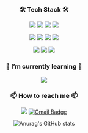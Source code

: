 <div align="center">

### 🛠 Tech Stack 🛠


<img src="https://img.shields.io/badge/Python-3766AB?style=flat-square&logo=Python&logoColor=white"/></a> 
<img src="https://img.shields.io/badge/Java-007396?style=flat-square&logo=Java&logoColor=white"/></a>
<img src="https://img.shields.io/badge/HTML5-E34F26?style=flat-square&logo=HTML5&logoColor=white"/></a>
<img src="https://img.shields.io/badge/JavaScript-F7DF1E?style=flat-square&logo=JavaScript&logoColor=white"/></a>

<img src="https://img.shields.io/badge/SpringBoot-6DB33F?style=flat-square&logo=springboot&logoColor=white"/></a>
<img src="https://img.shields.io/badge/AndroidStudio-3DDC84?style=flat-square&logo=androidstudio&logoColor=white"/></a>
<img src="https://img.shields.io/badge/Flutter-02569B?style=flat-square&logo=Flutter&logoColor=white"/></a>
<img src="https://img.shields.io/badge/Django-092E20?style=flat-square&logo=Django&logoColor=white"/></a>

<img src="https://img.shields.io/badge/MySQL-4479A1?style=flat-square&logo=MySQL&logoColor=white"/></a>
<img src="https://img.shields.io/badge/Firebase-FFCA28?style=flat-square&logo=Firebase&logoColor=white"/></a>
<img src="https://img.shields.io/badge/Amazon RDS-527FFF?style=flat-square&logo=Amazon RDS&logoColor=white"/></a>


### 🌱 I’m currently learning 🌱 
<img src="https://img.shields.io/badge/SpringBoot-6DB33F?style=flat-square&logo=springboot&logoColor=white"/></a>


### 📫 How to reach me 📫
<a href="https://www.instagram.com/ky_minni" target="_blank"><img src="https://img.shields.io/badge/instagram-e4405f?style=flat-square&logo=instagram&logoColor=white"/></a>
[![Gmail Badge](https://img.shields.io/badge/Gmail-d14836?style=flat-square&logo=Gmail&logoColor=white&link=mailto:min2000.lee@gmail.com)](mailto:min2000.lee@gmail.com)


![Anurag's GitHub stats](https://github-readme-stats.vercel.app/api?username=kyungminlee-12&show_icons=true&theme=radical)

</div>

<!--
**kyungminlee-12/kyungminlee-12** is a ✨ _special_ ✨ repository because its `README.md` (this file) appears on your GitHub profile.

Here are some ideas to get you started:

- 🔭 I’m currently working on ...
- 💬 Ask me about ...
- 😄 Pronouns: ...
- ⚡ Fun fact: ...
-->

